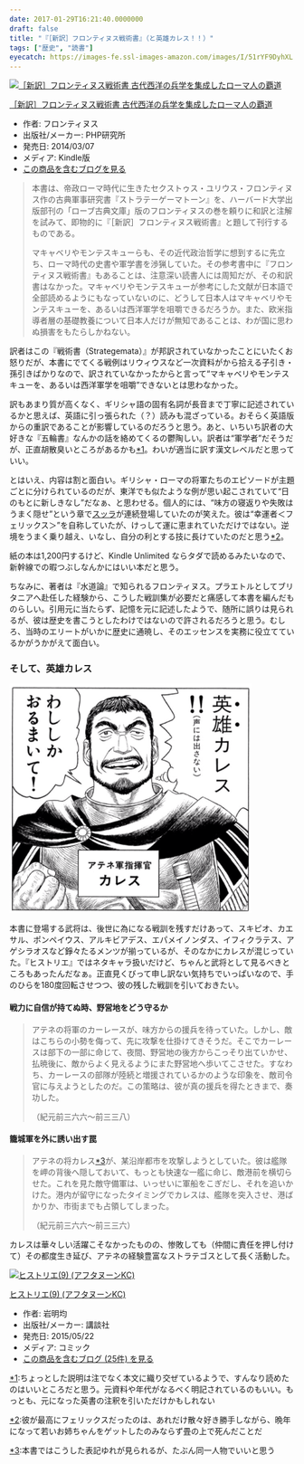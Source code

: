 ```yaml
---
date: 2017-01-29T16:21:40.0000000
draft: false
title: "『［新訳］フロンティヌス戦術書』（と英雄カレス！！）"
tags: ["歴史", "読書"]
eyecatch: https://images-fe.ssl-images-amazon.com/images/I/51rYF9DyhXL._SL160_.jpg
---
```

<p><div class="hatena-asin-detail"><a href="http://www.amazon.co.jp/exec/obidos/ASIN/B00INIG8PW/bestylesnet-22/"><img src="https://images-fe.ssl-images-amazon.com/images/I/51rYF9DyhXL._SL160_.jpg" class="hatena-asin-detail-image" alt="［新訳］フロンティヌス戦術書 古代西洋の兵学を集成したローマ人の覇道" title="［新訳］フロンティヌス戦術書 古代西洋の兵学を集成したローマ人の覇道"></a><div class="hatena-asin-detail-info"><p class="hatena-asin-detail-title"><a href="http://www.amazon.co.jp/exec/obidos/ASIN/B00INIG8PW/bestylesnet-22/">［新訳］フロンティヌス戦術書 古代西洋の兵学を集成したローマ人の覇道</a></p><ul><li><span class="hatena-asin-detail-label">作者:</span> フロンティヌス</li><li><span class="hatena-asin-detail-label">出版社/メーカー:</span> PHP研究所</li><li><span class="hatena-asin-detail-label">発売日:</span> 2014/03/07</li><li><span class="hatena-asin-detail-label">メディア:</span> Kindle版</li><li><a href="http://d.hatena.ne.jp/asin/B00INIG8PW/bestylesnet-22" target="_blank">この商品を含むブログを見る</a></li></ul></div><div class="hatena-asin-detail-foot"></div></div></p>

<blockquote>
<p>本書は、帝政ローマ時代に生きたセクストゥス・ユリウス・フロンティヌス作の古典軍事研究書『ストラテーゲーマトーン』を、ハーバード大学出版部刊の「ローブ古典文庫」版のフロンティヌスの巻を頼りに和訳と注解を試みて、即物的に『［新訳］フロンティヌス戦術書』と題して刊行するものである。</p><p>マキャベリやモンテスキューらも、その近代政治哲学に想到するに先立ち、ローマ時代の史書や軍学書を渉猟していた。その参考書中に『フロンティヌス戦術書』もあることは、注意深い読書人には周知だが、その和訳書はなかった。マキャベリやモンテスキューが参考にした文献が日本語で全部読めるようにもなっていないのに、どうして日本人はマキャベリやモンテスキューを、あるいは西洋軍学を咀嚼できるだろうか。また、欧米指導者層の基礎教養について日本人だけが無知であることは、わが国に思わぬ損害をもたらしかねない。</p>

</blockquote>
<p>訳者はこの『戦術書（Strategemata）』が邦訳されていなかったことにいたくお怒りだが、本書にでてくる戦例はリウィウスなど一次資料がから拾える子引き・孫引きばかりなので、訳されていなかったからと言って“マキャベリやモンテスキューを、あるいは西洋軍学を咀嚼”できないとは思わなかった。</p><p>訳もあまり質が高くなく、ギリシャ語の固有名詞が長音まで丁寧に記述されているかと思えば、英語に引っ張られた（？）読みも混ざっている。おそらく英語版からの重訳であることが影響しているのだろうと思う。あと、いちいち訳者の大好きな『五輪書』なんかの話を絡めてくるの鬱陶しい。訳者は“軍学者”だそうだが、正直胡散臭いところがあるかも<a href="#f-8dd96c1c" name="fn-8dd96c1c" title="ちょっとした説明は注でなく本文に織り交ぜているようで、すんなり読めたのはいいところだと思う。元資料や年代がなるべく明記されているのもいい。もっとも、元になった英書の注釈を引いただけかもしれない">*1</a>。わいが適当に訳す漢文レベルだと思っていい。</p><p>とはいえ、内容は割と面白い。ギリシャ・ローマの将軍たちのエピソードが主題ごとに分けられているのだが、東洋でも似たような例が思い起こされていて“日のもとに新しきなし”だなぁ、と思わせる。個人的には、“味方の寝返りや失敗はうまく隠せ”という章で<a href="https://ja.wikipedia.org/wiki/%E3%83%AB%E3%82%AD%E3%82%A6%E3%82%B9%E3%83%BB%E3%82%B3%E3%83%AB%E3%83%8D%E3%83%AA%E3%82%A6%E3%82%B9%E3%83%BB%E3%82%B9%E3%83%83%E3%83%A9">&#x30B9;&#x30C3;&#x30E9;</a>が連続登場していたのが笑えた。彼は“幸運者＜フェリックス＞”を自称していたが、けっして運に恵まれていただけではない。逆境をうまく乗り越え、いなし、自分の利とする技に長けていたのだと思う<a href="#f-7f0fc9f1" name="fn-7f0fc9f1" title="彼が最高にフェリックスだったのは、あれだけ散々好き勝手しながら、晩年になって若いお姉ちゃんをゲットしたのみならず畳の上で死んだことだ">*2</a>。</p><p>紙の本は1,200円するけど、Kindle Unlimited ならタダで読めるみたいなので、新幹線での暇つぶしなんかにはいい本だと思う。</p><p>ちなみに、著者は『水道論』で知られるフロンティヌス。プラエトルとしてブリタニアへ赴任した経験から、こうした戦訓集が必要だと痛感して本書を編んだものらしい。引用元に当たらず、記憶を元に記述したようで、随所に誤りは見られるが、彼は歴史を書こうとしたわけではないので許されるだろうと思う。むしろ、当時のエリートがいかに歴史に通暁し、そのエッセンスを実務に役立てているかがうかがえて面白い。</p>

<div class="section">
<h3>そして、英雄カレス</h3>
<p><span itemscope itemtype="http://schema.org/Photograph"><img src="20170129155751.png" alt="f:id:daruyanagi:20170129155751p:plain" title="f:id:daruyanagi:20170129155751p:plain" class="hatena-fotolife" itemprop="image"></span></p><p>本書に登場する武将は、後世に為になる戦訓を残すだけあって、スキピオ、カエサル、ポンペイウス、アルキビアデス、エパメイノンダス、イフィクラテス、アゲシラオスなど錚々たるメンツが揃っているが、そのなかにカレスが混じっていた。『ヒストリエ』ではネタキャラ扱いだけど、ちゃんと武将として見るべきところもあったんだなぁ。正直見くびって申し訳ない気持ちでいっぱいなので、手のひらを180度回転させつつ、彼の残した戦訓を引いておきたい。</p>

<div class="section">
<h4>戦力に自信が持てぬ時、野営地をどう守るか</h4>

<blockquote>
<p>アテネの将軍のカーレースが、味方からの援兵を待っていた。しかし、敵はこちらの小勢を侮って、先に攻撃を仕掛けてきそうだ。そこでカーレースは部下の一部に命じて、夜間、野営地の後方からこっそり出ていかせ、払暁後に、敵からよく見えるようにまた野営地へ歩いてこさせた。すなわち、カーレースの部隊が陸続と増援されているかのような印象を、敵司令官に与えようとしたのだ。この策略は、彼が真の援兵を得たときまで、奏功した。</p><p>（紀元前三六六～前三三八）</p>

</blockquote>

</div>
<div class="section">
<h4>籠城軍を外に誘い出す罠</h4>

<blockquote>
<p>アテネの将カレス<a href="#f-93bfe69d" name="fn-93bfe69d" title="本書ではこうした表記ゆれが見られるが、たぶん同一人物でいいと思う">*3</a>が、某沿岸都市を攻撃しようとしていた。彼は艦隊を岬の背後へ隠しておいて、もっとも快速な一艦に命じ、敵港前を横切らせた。これを見た敵守備軍は、いっせいに軍船をこぎだし、それを追いかけた。港内が留守になったタイミングでカレスは、艦隊を突入させ、港ばかりか、市街までも占領してしまった。</p><p>（紀元前三六六～前三三六）</p>

</blockquote>
<p>カレスは華々しい活躍こそなかったものの、惨敗しても（仲間に責任を押し付けて）その都度生き延び、アテネの経験豊富なストラテゴスとして長く活動した。</p><p><div class="hatena-asin-detail"><a href="http://www.amazon.co.jp/exec/obidos/ASIN/4063879135/bestylesnet-22/"><img src="https://images-fe.ssl-images-amazon.com/images/I/51M9tfsJVvL._SL160_.jpg" class="hatena-asin-detail-image" alt="ヒストリエ(9) (アフタヌーンKC)" title="ヒストリエ(9) (アフタヌーンKC)"></a><div class="hatena-asin-detail-info"><p class="hatena-asin-detail-title"><a href="http://www.amazon.co.jp/exec/obidos/ASIN/4063879135/bestylesnet-22/">ヒストリエ(9) (アフタヌーンKC)</a></p><ul><li><span class="hatena-asin-detail-label">作者:</span> 岩明均</li><li><span class="hatena-asin-detail-label">出版社/メーカー:</span> 講談社</li><li><span class="hatena-asin-detail-label">発売日:</span> 2015/05/22</li><li><span class="hatena-asin-detail-label">メディア:</span> コミック</li><li><a href="http://d.hatena.ne.jp/asin/4063879135/bestylesnet-22" target="_blank">この商品を含むブログ (25件) を見る</a></li></ul></div><div class="hatena-asin-detail-foot"></div></div></p>

</div>
</div><div class="footnote">
<p class="footnote"><a href="#fn-8dd96c1c" name="f-8dd96c1c" class="footnote-number">*1</a><span class="footnote-delimiter">:</span><span class="footnote-text">ちょっとした説明は注でなく本文に織り交ぜているようで、すんなり読めたのはいいところだと思う。元資料や年代がなるべく明記されているのもいい。もっとも、元になった英書の注釈を引いただけかもしれない</span></p>
<p class="footnote"><a href="#fn-7f0fc9f1" name="f-7f0fc9f1" class="footnote-number">*2</a><span class="footnote-delimiter">:</span><span class="footnote-text">彼が最高にフェリックスだったのは、あれだけ散々好き勝手しながら、晩年になって若いお姉ちゃんをゲットしたのみならず畳の上で死んだことだ</span></p>
<p class="footnote"><a href="#fn-93bfe69d" name="f-93bfe69d" class="footnote-number">*3</a><span class="footnote-delimiter">:</span><span class="footnote-text">本書ではこうした表記ゆれが見られるが、たぶん同一人物でいいと思う</span></p>
</div>